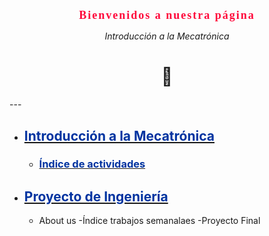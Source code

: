 <!-- Encabezado principal -->
<h1 align="center" style="font-weight: 1500; font-family:Georgia; font-size:18px; letter-spacing: 2px;">
  <span style="color:#FF073A;"> <b>Bienvenidos a nuestra página</b> </span> 
</h1>
<p align="center">
  <i>Introducción a la Mecatrónica</i>
</p>
<h1 align="center" style="font-weight: 900">
🤖
</h1>
---

- ## [**<span style="color:#0033A0;">Introducción a la Mecatrónica</span>**](https://adrian-623.github.io/PortafolioA/Ing_Mecatronica/Introducci%C3%B3n_a_la_mecatr%C3%B3nica/Introduccion_a_la_Mecatroncia/)

    * ### [<span style="color:#0033A0;">Índice de actividades</span>](https://adrian-623.github.io/PortafolioA/Ing_Mecatronica/Introducci%C3%B3n_a_la_mecatr%C3%B3nica/Introduccion_a_la_Mecatroncia/)

- ## [**<span style="color:#0033A0;">Proyecto de Ingeniería</span>**](https://adrian-623.github.io/PortafolioA/Ing_Mecatronica/Proyecto%20de%20Ingenieria/01%20Portada/)
    - About us
    -Índice trabajos semanalaes
    -Proyecto Final
    